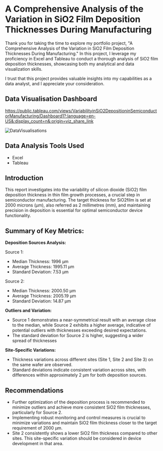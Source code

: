 
# A Comprehensive Analysis of the Variation in SiO2 Film Deposition Thicknesses During Manufacturing


Thank you for taking the time to explore my portfolio project, "A Comprehensive Analysis of the Variation in SiO2 Film Deposition Thicknesses During Manufacturing." In this project, I leverage my proficiency in Excel and Tableau to conduct a thorough analysis of SiO2 film deposition thicknesses, showcasing both my analytical and data visualization skills.

I trust that this project provides valuable insights into my capabilities as a data analyst, and I appreciate your consideration.

## Data Visualisation Dashboard

https://public.tableau.com/views/VariabilityinSiO2DepositioninSemiconductorManufacturing/Dashboard1?:language=en-US&:display_count=n&:origin=viz_share_link 

![DataVisualisations](https://i.imgur.com/kPtEgXC.png)
## Data Analysis Tools Used

-	Excel
-	Tableau
## Introduction

This report investigates into the variability of silicon dioxide (SiO2) film deposition thickness in thin film growth processes, a crucial step in semiconductor manufacturing. The target thickness for SiO2film is set at 2000 microns (μm), also referred as 2 millimetres (mm), and maintaining precision in deposition is essential for optimal semiconductor device functionality.

## Summary of Key Metrics:

**Deposition Sources Analysis:**

Source 1:
  -	Median Thickness: 1996 μm
  -	Average Thickness: 1995.11 μm
  -	Standard Deviation: 7.53 μm

Source 2:
  -	Median Thickness: 2000.50 μm
  -	Average Thickness: 2005.19 μm
  -	Standard Deviation: 14.87 μm

**Outliers and Variation:**
-	Source 1 demonstrates a near-symmetrical result with an average close to the median, while Source 2 exhibits a higher average, indicative of potential outliers with thicknesses exceeding desired expectations.
-	The standard deviation for Source 2 is higher, suggesting a wider spread of thicknesses

**Site-Specific Variations:**
-	Thickness variations across different sites (Site 1, Site 2 and Site 3) on the same wafer are observed.
-	Standard deviations indicate consistent variation across sites, with differences within approximately 2 μm for both deposition sources.

## Recommendations

-	Further optimization of the deposition process is recommended to minimize outliers and achieve more consistent SiO2 film thicknesses, particularly for Source 2.
-	Implementing robust monitoring and control measures is crucial to minimize variations and maintain SiO2 film thickness closer to the target requirement of 2000 μm.
-	Site 2 consistently shows a lower SiO2 film thickness compared to other sites. This site-specific variation should be considered in device development in that area.
